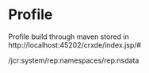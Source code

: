 Profile
=========
Profile build through maven stored in http://localhost:45202/crxde/index.jsp/#

/jcr:system/rep:namespaces/rep:nsdata
